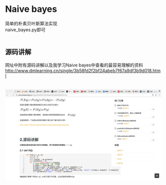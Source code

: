 # Naive bayes
简单的朴素贝叶斯算法实现
<br>
naive_bayes.py即可<br>
<br>



源码讲解
------
网址中附有源码讲解以及我学习Naive bayes中查看的最容易理解的资料
http://www.dmlearning.cn/single/3b58fd2f2bf24abeb7f67a9df3b9d018.html<br>
<br>
<br>
![image](https://github.com/RRdmlearning/Random-Forest/blob/master/nb.png)

